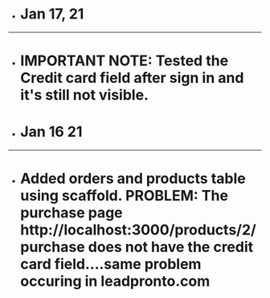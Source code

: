 - # Jan 17, 21
------------------------------------------------------------------------
- # IMPORTANT NOTE: Tested the Credit card field after sign in and it's still not visible.

- # Jan 16 21
------------------------------------------------------------------------
- # Added orders and products table using scaffold. PROBLEM: The purchase page http://localhost:3000/products/2/purchase does not have the credit card field....same problem occuring in leadpronto.com
